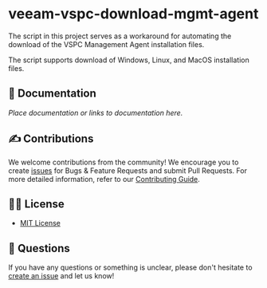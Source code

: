# veeam-vspc-download-mgmt-agent

The script in this project serves as a workaround for automating the download of the VSPC Management Agent installation files.

The script supports download of Windows, Linux, and MacOS installation files.

## 📗 Documentation

_Place documentation or links to documentation here._

## ✍ Contributions

We welcome contributions from the community! We encourage you to create [issues](https://github.com/carceneaux/veeam-vspc-download-mgmt-agent/issues/new/choose) for Bugs & Feature Requests and submit Pull Requests. For more detailed information, refer to our [Contributing Guide](CONTRIBUTING.md).

## 🤝🏾 License

* [MIT License](LICENSE)

## 🤔 Questions

If you have any questions or something is unclear, please don't hesitate to [create an issue](https://github.com/carceneaux/veeam-vspc-download-mgmt-agent/issues/new/choose) and let us know!
